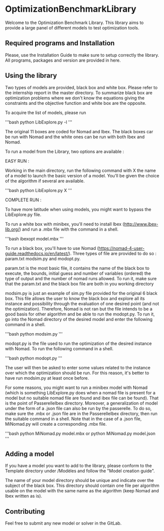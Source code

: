 # OptimizationBenchmarkLibrary

Welcome to the Optimization Benchmark Library. This library aims to provide a large panel of different models to test optimization tools.

## Required programs and Installation

Please, use the Installation Guide to make sure to setup correctly the library. All programs, packages and version are provided in here.

## Using the library

Two types of models are provided, black box and white box. Please refer to the internship report in the master directory. To summarize black box are optimization problems where we don't know the equations giving the constraints and the objective function and white box are the opposite.

To acquire the list of models, please run 

'''bash
python LibExplore.py -l
'''

The original 11 boxes are coded for Nomad and Ibex. The black boxes car be run with Nomad and the white ones can be run with both Ibex and Nomad.

To run a model from the Library, two options are available :

EASY RUN :

Working in the main directory, run the following command with X the name of a model to launch the basic version of a model. You'll be given the choice of the algorithm if several are available.

'''bash
python LibExplore.py X
'''

COMPLETE RUN :

To have more latitude when using models, you might want to bypass the LibExplore.py file. 

To run a white box with minibex, you'll need to install Ibex (http://www.ibex-lib.org/) and run a .mbx file with the command in a shell. 

'''bash
ibexopt model.mbx
'''

To run a black box, you'll have to use Nomad (https://nomad-4-user-guide.readthedocs.io/en/latest/). Three types of file are provided to do so : param.txt modsim.py and modopt.py. 

param.txt is the most basic file, it contains the name of the black box to execute, the bounds, initial guess and number of variables (ordered) the type of output and the number of nomad runs allowed. To run it, make sure that the param.txt and the black box file are both in you working directory 
	
modsim.py is just an example of sim.py file provided for the original 6 black box. This file allows the user to know the black box and explore all its instance and possibility through the evaluation of one desired point (and not the optimization). Therefore, Nomad is not ran but the file intends to be a good basis for other algorithm and be able to run the modopt.py. To run it, go into the Nomad directory of the desired model and enter the following command in a shell.

'''bash
python modsim.py
'''
	
modopt.py is the file used to run the optimization of the desired instance with Nomad. To run the following command in a shell. 

'''bash
python modopt.py
'''

The user will then be asked to enter some values related to the instance over which the optimization should be run. For this reason, it's better to have run modsim.py at least once before.
	
For some reasons, you might want to run a minibex model with Nomad (which is something LibExplore.py does when a nomad file is present for a model but no suitable nomad file are found and ibex file can be found). That is the point of PasserelleIbex directory. Moreover, a generalization of model under the form of a .json file can also be run by the passerelle. To do so, make sure the .mbx or .json file are in the PasserelleIbex directory, then run the suitable command in a shell. Note that in the case of a .json file, MiNomad.py will create a corresponding .mbx file.

'''bash
python MiNomad.py model.mbx
or
python MiNomad.py model.json
'''

## Adding a model

If you have a model you want to add to the library, please conform to the Template directory under /Modèles and follow the "Model creation guide".

The name of your model directory should be unique and indicate over the subject of the black box. This directory should contain one file per algorithm usable on the model with the same name as the algorithm (keep Nomad and Ibex written as is). 

## Contributing

Feel free to submit any new model or solver in the GitLab.